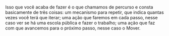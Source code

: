 Isso que você  acaba de fazer é o que chamamos de percurso e consta basicamente de três coisas:
um mecanismo para repetir, que indica quantas vezes você terá que iterar;
uma ação que faremos em cada passo, nesse caso ver se há uma escola pública e fazer o trabalho;
uma ação que faz com que avancemos para o próximo passo, nesse caso o Mover.

